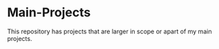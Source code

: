 # Main-Projects
This repository has projects that are larger in scope or apart of my main projects.
